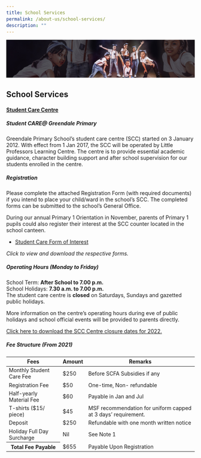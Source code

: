 ```yaml
---
title: School Services
permalink: /about-us/school-services/
description: ""
---
```

![](/images/About%20Us/subbanner1.jpg)


## **School Services**


  

#### **<u>Student Care Centre</u>**

  

##### **Student CARE@ Greendale Primary**

  

Greendale Primary School’s student care centre (SCC) started on 3 January 2012. With effect from 1 Jan 2017, the SCC will be operated by Little Professors Learning Centre. The centre is to provide essential academic guidance, character building support and after school supervision for our students enrolled in the centre.

  

##### **Registration**

  

Please complete the attached Registration Form (with required documents) if you intend to place your child/ward in the school’s SCC. The completed forms can be submitted to the school’s General Office.

  

During our annual Primary 1 Orientation in November, parents of Primary 1 pupils could also register their interest at the SCC counter located in the school canteen.

  

*   [Student Care Form of Interest](/files/Student%20Care%20Form%20of%20Interest.pdf)

_Click to view and download the respective forms._

  

##### **Operating Hours (Monday to Friday)**

  

School Term: **After School to 7.00 p.m.**<br>
School Holidays: **7.30 a.m. to 7.00 p.m.**<br>
The student care centre is **closed** on Saturdays, Sundays and gazetted public holidays.

  

More information on the centre’s operating hours during eve of public holidays and school official events will be provided to parents directly.

  

[Click here to download the SCC Centre closure dates for 2022.](/files/SCC%20Closure%20Dates%202022.pdf)

  

##### **Fee Structure (From 2021)**


<table>
<thead>
  <tr>
    <th>Fees</th>
    <th>Amount<br></th>
    <th>Remarks<br></th>
  </tr>
</thead>
<tbody>
  <tr>
    <td>Monthly Student Care Fee<br></td>
    <td>$250<br></td>
    <td>Before SCFA Subsidies if any<br></td>
  </tr>
  <tr>
    <td>Registration Fee<br></td>
    <td>$50<br></td>
    <td>One-time, Non- refundable<br></td>
  </tr>
  <tr>
    <td>Half-yearly Material Fee<br></td>
    <td>$60<br></td>
    <td>Payable in Jan and Jul<br></td>
  </tr>
  <tr>
    <td>T-shirts ($15/ piece)<br></td>
    <td>$45<br></td>
    <td>MSF recommendation for uniform capped at 3 days’ requirement.<br></td>
  </tr>
  <tr>
    <td>Deposit<br></td>
    <td>$250<br></td>
    <td>Refundable with one month written notice<br></td>
  </tr>
  <tr>
    <td>Holiday Full Day Surcharge<br></td>
    <td>Nil<br></td>
    <td>See Note 1<br></td>
  </tr>
  <tr>
    <th>Total Fee Payable<br></th>
    <td>$655<br></td>
    <td>Payable Upon Registration</td>
  </tr>
</tbody>
</table>